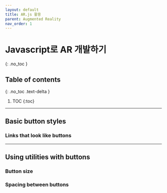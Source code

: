 ```yaml
---
layout: default
title: AR.js 활용
parent: Augmented Reality
nav_order: 1
---
```


# Javascript로 AR 개발하기
{: .no_toc }

## Table of contents
{: .no_toc .text-delta }

1. TOC
{:toc}

---

## Basic button styles

### Links that look like buttons

---

## Using utilities with buttons

### Button size

### Spacing between buttons
